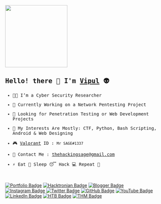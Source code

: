 <img src="https://github.com/thehackingsage/thehackingsage/blob/master/hello,world!.gif?raw=true" width="200"/>

<samp>
  
## Hello! there 👋 I'm <a href="https://thehackingsage.github.io/" target="_blank">Vipul</a> :alien:

- 👨‍💻 I’m a Cyber Security Researcher

- 💼 Currently Working on a Network Pentesting Project

- 🤝 Looking for Penetration Testing or Web Development Projects

- 🎲 My Interests Are Mostly: CTF, Python, Bash Scripting, Android & Web Designing

- 🎮 <a href="https://playvalorant.com/en-us/" target="_blank">Valorant</a> ID : `Mr SAGE#1337`

- 📧 Contact Me : <a href="mailto:thehackingsage@gmail.com">thehackingsage@gmail.com</a>

- ⚡ Eat 🍔 Sleep 😴 Hack 💻 Repeat 🔁

</samp>
<br>

[![Portfolio Badge](https://img.shields.io/badge/-Portfolio-green?style=plastic&logo=postwoman&logoColor=white&link=https://thehackingsage.github.io)](https://thehackingsage.github.io)
[![Hacktronian Badge](https://img.shields.io/badge/-Hacktronian-darkgreen?style=plastic&logo=ubuntu&logoColor=white&link=https://hacktronian.github.io)](https://hacktronian.github.io)
[![Blogger Badge](https://img.shields.io/badge/-Blogger-orange?style=plastic&logo=blogger&logoColor=white&link=https://hacktronian.blogspot.com)](https://thehacktronian.blogspot.com)
[![Instagram Badge](https://img.shields.io/badge/-Instagram-purple?style=plastic&logo=instagram&logoColor=white&link=https://instagram.com/thehackingsage)](https://instagram.com/thehackingsage)
[![Twitter Badge](https://img.shields.io/badge/-Twitter-blue?style=plastic&logo=twitter&logoColor=white&link=https://twitter.com/thehackingsage)](https://twitter.com/thehackingsage)
[![GitHub Badge](https://img.shields.io/badge/-GitHub-black?style=plastic&logo=github&logoColor=white&link=https://github.com/thehackingsage)](https://github.com/thehackingsage)
[![YouTube Badge](https://img.shields.io/badge/-YouTube-red?style=plastic&logo=youtube&logoColor=white&link=https://youtube.com/hacktronian)](https://youtube.com/hacktronian)
[![LinkedIn Badge](https://img.shields.io/badge/-LinkedIn-blue?style=plastic&logo=Linkedin&logoColor=white&link=https://linkedin.com/in/thehackingsage/)](https://linkedin.com/in/thehackingsage/)
[![HTB Badge](https://img.shields.io/badge/-HackTheBox-black?style=plastic&logo=codesandbox&logoColor=lightgreen&link=https://hackthebox.eu/profile/38608)](https://hackthebox.eu/profile/38608)
[![THM Badge](https://img.shields.io/badge/-TryHackMe-gray?style=plastic&logo=icloud&logoColor=white&link=https://tryhackme.com/p/mr.sage)](https://tryhackme.com/p/mr.sage)
